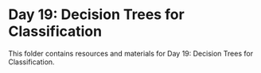 # Day 19: Decision Trees for Classification

This folder contains resources and materials for Day 19: Decision Trees for Classification.